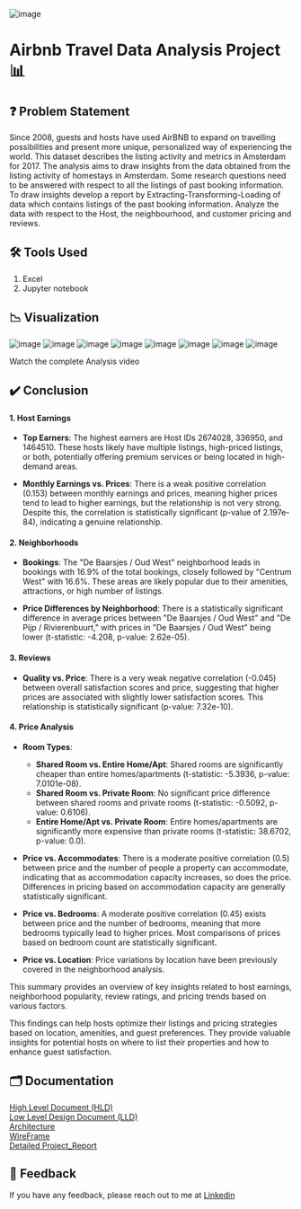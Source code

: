 ![image](https://github.com/user-attachments/assets/f4cec887-d54d-49d3-b000-a3eaa4ad76a9)
# Airbnb Travel Data Analysis Project 📊
## ❓ Problem Statement
Since 2008, guests and hosts have used AirBNB to expand on travelling possibilities and present more unique, personalized way of experiencing the world. This dataset describes the listing activity and metrics in Amsterdam for 2017.  The analysis aims to draw insights from the data obtained from the listing activity of homestays in Amsterdam. Some research questions need to be answered with respect to all the listings of past booking information. To draw insights develop a report by Extracting-Transforming-Loading of data which contains listings of the past booking information. Analyze the data with respect to the Host, the neighbourhood, and customer pricing and reviews.
## 🛠 Tools Used
1. Excel
2. Jupyter notebook

## 📉 Visualization
![image](https://github.com/user-attachments/assets/e36ba4b5-0ad4-4ab2-ba8d-a4aaee34a9df)
![image](https://github.com/user-attachments/assets/224f1e4b-7c6b-4a07-a8f5-f23ab6619e59)
![image](https://github.com/user-attachments/assets/b61b7d60-8a12-4c26-a368-b1f1532140b1)
![image](https://github.com/user-attachments/assets/06c542a9-5c2b-4ce4-93fb-494eea452171)
![image](https://github.com/user-attachments/assets/e9939576-0670-4e0b-b9b2-04440cd2a438)
![image](https://github.com/user-attachments/assets/f57e2e91-9a1f-40c0-afdf-c1a27e84a38b)
![image](https://github.com/user-attachments/assets/83e35fdd-eaa8-4079-9ec9-be03f7d0f768)
![image](https://github.com/user-attachments/assets/7051195f-8b47-4ed3-9a1e-643c21eb86d6)

Watch the complete Analysis video 
## ✔️ Conclusion
#### 1. Host Earnings

- **Top Earners**: The highest earners are Host IDs 2674028, 336950, and 1464510. These hosts likely have multiple listings, high-priced listings, or both, potentially offering premium services or being located in high-demand areas.
  
- **Monthly Earnings vs. Prices**: There is a weak positive correlation (0.153) between monthly earnings and prices, meaning higher prices tend to lead to higher earnings, but the relationship is not very strong. Despite this, the correlation is statistically significant (p-value of 2.197e-84), indicating a genuine relationship.

#### 2. Neighborhoods

- **Bookings**: The "De Baarsjes / Oud West" neighborhood leads in bookings with 16.9% of the total bookings, closely followed by "Centrum West" with 16.6%. These areas are likely popular due to their amenities, attractions, or high number of listings.
  
- **Price Differences by Neighborhood**: There is a statistically significant difference in average prices between "De Baarsjes / Oud West" and "De Pijp / Rivierenbuurt," with prices in "De Baarsjes / Oud West" being lower (t-statistic: -4.208, p-value: 2.62e-05).

#### 3. Reviews

- **Quality vs. Price**: There is a very weak negative correlation (-0.045) between overall satisfaction scores and price, suggesting that higher prices are associated with slightly lower satisfaction scores. This relationship is statistically significant (p-value: 7.32e-10).

#### 4. Price Analysis

- **Room Types**:
  - **Shared Room vs. Entire Home/Apt**: Shared rooms are significantly cheaper than entire homes/apartments (t-statistic: -5.3936, p-value: 7.0101e-08).
  - **Shared Room vs. Private Room**: No significant price difference between shared rooms and private rooms (t-statistic: -0.5092, p-value: 0.6106).
  - **Entire Home/Apt vs. Private Room**: Entire homes/apartments are significantly more expensive than private rooms (t-statistic: 38.6702, p-value: 0.0).

- **Price vs. Accommodates**: There is a moderate positive correlation (0.5) between price and the number of people a property can accommodate, indicating that as accommodation capacity increases, so does the price. Differences in pricing based on accommodation capacity are generally statistically significant.

- **Price vs. Bedrooms**: A moderate positive correlation (0.45) exists between price and the number of bedrooms, meaning that more bedrooms typically lead to higher prices. Most comparisons of prices based on bedroom count are statistically significant.

- **Price vs. Location**: Price variations by location have been previously covered in the neighborhood analysis.

This summary provides an overview of key insights related to host earnings, neighborhood popularity, review ratings, and pricing trends based on various factors.
   
This findings can help hosts optimize their listings and pricing strategies based on location, amenities, and guest preferences. They provide valuable insights for potential hosts on where to list their properties and how to enhance guest satisfaction.
## 🗂 Documentation
[High Level Document (HLD)](https://github.com/user-attachments/files/16573259/Airbnb_Travel_Data_Analysis_HLD.pdf)    
[Low Level Design Document (LLD)](https://github.com/user-attachments/files/16573267/Airbnb_Travel_Data_Analysis_LLD.pdf)    
[Architecture](https://github.com/user-attachments/files/16573273/Airbnb_Travel_Data_Analysis_Architecture.pdf)    
[WireFrame](https://github.com/user-attachments/files/16573276/Airbnb_Travel_Data_Analysis_Wireframe.pdf)    
[Detailed Project_Report](https://github.com/user-attachments/files/16573277/Airbnb_Travel_Data_Analysis_Report.pdf)


## 📩 Feedback
If you have any feedback, please reach out to me at [Linkedin](https://www.linkedin.com/in/vineet-patel416/)
